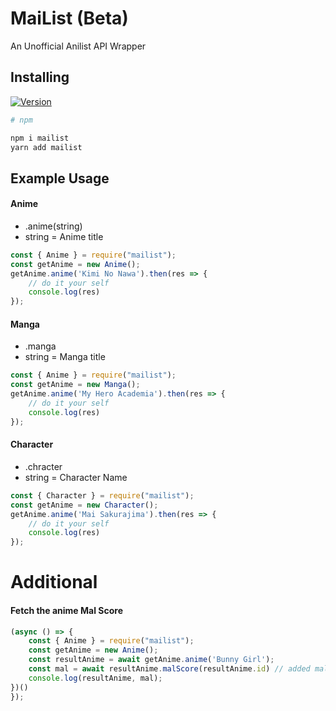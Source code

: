 # MaiList (Beta)
An Unofficial Anilist API Wrapper

## Installing
[![Version](https://nodei.co/npm/mailist.png?compact=true)](https://nodei.co/npm/mailist)
```sh
# npm

npm i mailist
yarn add mailist
```

## Example Usage

#### Anime
* .anime(string)
* string = Anime title
```js
const { Anime } = require("mailist");
const getAnime = new Anime();
getAnime.anime('Kimi No Nawa').then(res => {
    // do it your self
    console.log(res)
});
```
#### Manga
* .manga
* string = Manga title
```js
const { Anime } = require("mailist");
const getAnime = new Manga();
getAnime.anime('My Hero Academia').then(res => {
    // do it your self
    console.log(res)
});
```
#### Character
* .chracter
* string = Character Name
```js
const { Character } = require("mailist");
const getAnime = new Character();
getAnime.anime('Mai Sakurajima').then(res => {
    // do it your self
    console.log(res)
});
```
# Additional
#### Fetch the anime Mal Score
```js
(async () => {
    const { Anime } = require("mailist");
    const getAnime = new Anime();
    const resultAnime = await getAnime.anime('Bunny Girl');
    const mal = await resultAnime.malScore(resultAnime.id) // added mal score
    console.log(resultAnime, mal);
})()
});
```
